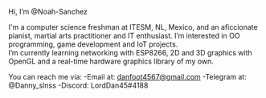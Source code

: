 Hi, I’m @Noah-Sanchez

I'm a computer science freshman at ITESM, NL, Mexico, and an aficcionate pianist, martial arts practitioner and IT enthusiast.
I’m interested in OO programming, game development and IoT projects.  
I’m currently learning networking with ESP8266, 2D and 3D graphics with OpenGL and a real-time hardware graphics library of my own.  

You can reach me via:
 -Email at: danfoot4567@gmail.com
 -Telegram at: @Danny_slnss
 -Discord: LordDan45#4188
